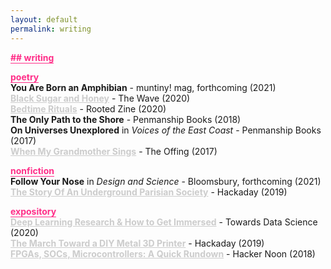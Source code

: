 ```yaml
---
layout: default
permalink: writing
---
```


<b class="t-hackcss-pop" style="color:#ff2e88;border-bottom:1px solid #ff2e88;">## writing</b>

<b class="t-hackcss-pop" style="color:#ff2e88;border-bottom:1px solid #ff2e88;">poetry</b><br/>
<b>You Are Born an Amphibian</b> - muntiny! mag, forthcoming (2021) <br/>
<a style="color:#cccccc;border-bottom:0px;" href="https://www.waveartsmagazine.com/quaranzine-blog/black-sugar-and-honey"><b>Black Sugar and Honey</b></a> - The Wave (2020)<br/>
<a style="color:#cccccc;border-bottom:0px;" href="https://issuu.com/mitaai/docs/zinefinal_4_no_bleed_for_online_export-compressed"><b>Bedtime Rituals</b></a> - Rooted Zine (2020)<br/>
<b>The Only Path to the Shore</b> - Penmanship Books (2018)<br/>
<b>On Universes Unexplored</b> in <i>Voices of the East Coast</i> - Penmanship Books (2017)<br/>
<a style="color:#cccccc;border-bottom:0px;" href="https://theoffingmag.com/poetry/when-my-grandmother-sings/https://theoffingmag.com/poetry/when-my-grandmother-sings/"><b>When My Grandmother Sings</b></a> - The Offing (2017)<br/>

<b class="t-hackcss-pop" style="color:#ff2e88;border-bottom:1px solid #ff2e88;">nonfiction</b><br/>
<b>Follow Your Nose</b> in <i>Design and Science</i> - Bloomsbury, forthcoming (2021)<br/>
<a style="color:#cccccc;border-bottom:0px;" href="https://hackaday.com/2019/12/04/the-story-of-a-secret-underground-parisian-society/"><b>The Story Of An Underground Parisian Society</b></a> - Hackaday (2019)<br/>

<b class="t-hackcss-pop" style="color:#ff2e88;border-bottom:1px solid #ff2e88;">expository</b><br/>
<a style="color:#cccccc;border-bottom:0px;" href="https://towardsdatascience.com/deep-learning-research-and-how-to-get-immersed-8bab98c20577"><b>Deep Learning Research & How to Get Immersed</b></a> - Towards Data Science (2020)<br/>
<a style="color:#cccccc;border-bottom:0px;" href="https://hackaday.com/2019/07/26/the-march-toward-a-diy-metal-3d-printer/"><b>The March Toward a DIY Metal 3D Printer</b></a> - Hackaday (2019)<br/>
<a style="color:#cccccc;border-bottom:0px;" href="https://hackernoon.com/fpgas-socs-microcontrollers-a-quick-rundown-of-iot-devices-c5a25c7290c6"><b>FPGAs, SOCs, Microcontrollers: A Quick Rundown</b></a> - Hacker Noon (2018)<br/>
